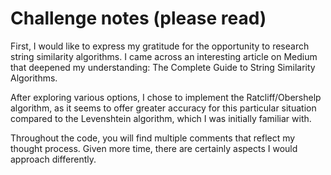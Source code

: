 # Challenge notes (please read)

First, I would like to express my gratitude for the opportunity to research string similarity algorithms. I came across an interesting article on Medium that deepened my understanding: The Complete Guide to String Similarity Algorithms.

After exploring various options, I chose to implement the Ratcliff/Obershelp algorithm, as it seems to offer greater accuracy for this particular situation compared to the Levenshtein algorithm, which I was initially familiar with.

Throughout the code, you will find multiple comments that reflect my thought process. Given more time, there are certainly aspects I would approach differently.